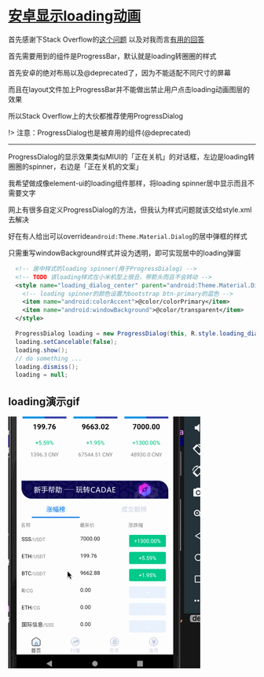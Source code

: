 # [安卓显示loading动画](/2020/02/android_loading_spinner.md)

首先感谢下Stack Overflow的[这个问题](https://stackoverflow.com/questions/3225889/how-to-center-progress-indicator-in-progressdialog-easily-when-no-title-text-pa)
以及对我而言[有用的回答](https://stackoverflow.com/a/42878518/9970487)

首先需要用到的组件是ProgressBar，默认就是loading转圈圈的样式

首先安卓的绝对布局以及@deprecated了，因为不能适配不同尺寸的屏幕

而且在layout文件加上ProgressBar并不能做出禁止用户点击loading动画图层的效果

所以Stack Overflow上的大伙都推荐使用ProgressDialog

!> 注意：ProgressDialog也是被弃用的组件(@deprecated)

---

ProgressDialog的显示效果类似MIUI的「正在关机」的对话框，左边是loading转圈圈的spinner，右边是「正在关机的文案」

我希望做成像element-ui的loading组件那样，将loading spinner居中显示而且不需要文字

网上有很多自定义ProgressDialog的方法，但我认为样式问题就该交给style.xml去解决

好在有人给出可以override`android:Theme.Material.Dialog`的居中弹框的样式

只需重写windowBackground样式并设为透明，即可实现居中的loading弹窗

```xml
  <!-- 居中样式的loading spinner(用于ProgressDialog) -->
  <!-- TODO 该loading样式在小米机型上很丑，带箭头而且不会转动 -->
  <style name="loading_dialog_center" parent="android:Theme.Material.Dialog">
    <!-- loading spinner的颜色设置为bootstrap btn-primary的蓝色 -->
    <item name="android:colorAccent">@color/colorPrimary</item>
    <item name="android:windowBackground">@color/transparent</item>
  </style>
```

```java
  ProgressDialog loading = new ProgressDialog(this, R.style.loading_dialog_center);
  loading.setCancelable(false);
  loading.show();
  // do something ...
  loading.dismiss();
  loading = null;
```

## loading演示gif

![android_loading_spinner.gif](android_loading_spinner.gif)
